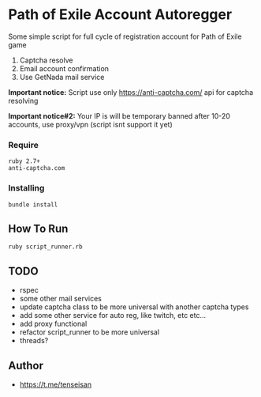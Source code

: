 # Path of Exile Account Autoregger

Some simple script for full cycle of registration account for Path of Exile game
1. Captcha resolve
2. Email account confirmation
3. Use GetNada mail service

**Important notice:** Script use only https://anti-captcha.com/ api for captcha resolving

**Important notice#2:** Your IP is will be temporary banned after 10-20 accounts, use proxy/vpn (script isnt support it yet)
### Require

```
ruby 2.7+
anti-captcha.com
```
### Installing

```
bundle install
```

## How To Run

```
ruby script_runner.rb
```

## TODO
- rspec
- some other mail services
- update captcha class to be more universal with another captcha types
- add some other service for auto reg, like twitch, etc etc...
- add proxy functional
- refactor script_runner to be more universal
- threads?
## Author

* https://t.me/tenseisan